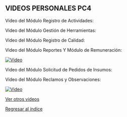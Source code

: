 ## VIDEOS PERSONALES PC4

Video del Módulo Registro de Actividades:

Video del Módulo Gestión de Herramientas:

Video del Módulo Registro de Calidad:

Video del Módulo Reportes Y Módulo de Remuneración:

[![Video](https://img.youtube.com/vi/jvsZUz12UXM/0.jpg)](https://youtu.be/jvsZUz12UXM)

Video del Módulo Solicitud de Pedidos de Insumos:

Video del Módulo Reclamos y Observaciones:

[![Video](https://img.youtube.com/vi/ffb16lxfUac/0.jpg)](https://youtu.be/ffb16lxfUac)

[Ver otros videos](Videos.md)

[Regresar al índice](../README.md)
